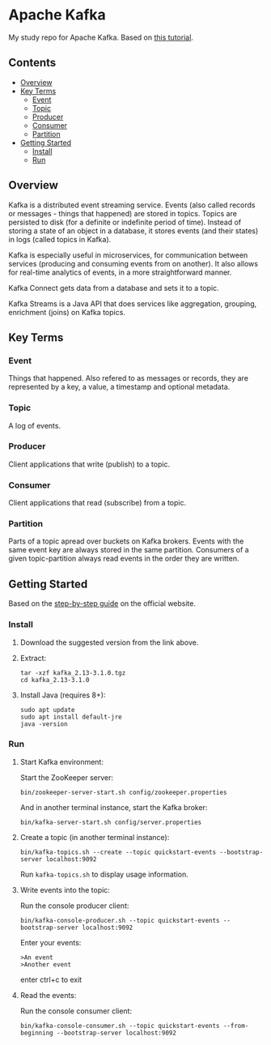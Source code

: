 # Apache Kafka

My study repo for Apache Kafka. Based on [this tutorial](https://kafka.apache.org/intro).

## Contents

* [Overview](#overview)
* [Key Terms](#key-terms)
  * [Event](#event)
  * [Topic](#topic)
  * [Producer](#producer)
  * [Consumer](#consumer)
  * [Partition](#partition)
* [Getting Started](#getting-started)
  * [Install](#install)
  * [Run](#run)

## Overview

Kafka is a distributed event streaming service. Events (also called records or messages - things that happened) are stored in topics. Topics are persisted to disk (for a definite or indefinite period of time). Instead of storing a state of an object in a database, it stores events (and their states) in logs (called topics in Kafka).

Kafka is especially useful in microservices, for communication between services (producing and consuming events from on another). It also allows for real-time analytics of events, in a more straightforward manner.

Kafka Connect gets data from a database and sets it to a topic.

Kafka Streams is a Java API that does services like aggregation, grouping, enrichment (joins) on Kafka topics.

## Key Terms

### Event

Things that happened. Also refered to as messages or records, they are represented by a key, a value, a timestamp and optional metadata.

### Topic

A log of events.

### Producer

Client applications that write (publish) to a topic.

### Consumer

Client applications that read (subscribe) from a topic.

### Partition

Parts of a topic apread over buckets on Kafka brokers. Events with the same event key are always stored in the same partition. Consumers of a given topic-partition always read events in the order they are written.

## Getting Started

Based on the [step-by-step guide](https://kafka.apache.org/quickstart) on the official website.

### Install

1. Download the suggested version from the link above.

2. Extract:

    ```shell
    tar -xzf kafka_2.13-3.1.0.tgz
    cd kafka_2.13-3.1.0
    ```

3. Install Java (requires 8+):

    ```shell
    sudo apt update
    sudo apt install default-jre
    java -version
    ```

### Run

1. Start Kafka environment:

    Start the ZooKeeper server:

    ```shell
    bin/zookeeper-server-start.sh config/zookeeper.properties
    ```

    And in another terminal instance, start the Kafka broker:

    ```shell
    bin/kafka-server-start.sh config/server.properties
    ```

2. Create a topic (in another terminal instance):

    ```shell
    bin/kafka-topics.sh --create --topic quickstart-events --bootstrap-server localhost:9092
    ```

    Run `kafka-topics.sh` to display usage information.

3. Write events into the topic:

    Run the console producer client:

    ```shell
    bin/kafka-console-producer.sh --topic quickstart-events --bootstrap-server localhost:9092
    ```

    Enter your events:

    ```console
    >An event
    >Another event
    ```

    enter ctrl+c to exit

4. Read the events:

    Run the console consumer client:

    ```shell
    bin/kafka-console-consumer.sh --topic quickstart-events --from-beginning --bootstrap-server localhost:9092
    ```

